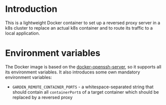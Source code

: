 # Introduction

This is a lightweight Docker container to set up a reversed proxy server in a k8s cluster to replace an actual k8s
container and to route its traffic to a local application.

# Environment variables

The Docker image is based on the [docker-openssh-server](https://github.com/linuxserver/docker-openssh-server), so it
supports all its environment variables. It also introduces some own mandatory environment variables:

* `GARDEN_REMOTE_CONTAINER_PORTS` - a whitespace-separated string that should contain all `containerPort`s of a target
  container which should be replaced by a reversed proxy
